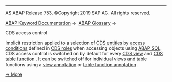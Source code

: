   

* * *

AS ABAP Release 753, ©Copyright 2019 SAP AG. All rights reserved.

[ABAP Keyword Documentation](javascript:call_link\('abenabap.htm'\)) →  [ABAP Glossary](javascript:call_link\('abenabap_glossary.htm'\)) → 

CDS access control

Implicit restriction applied to a selection of [CDS entities](javascript:call_link\('abencds_entity_glosry.htm'\) "Glossary Entry") by [access conditions](javascript:call_link\('abenaccess_condition_glosry.htm'\) "Glossary Entry") defined in [CDS roles](javascript:call_link\('abencds_role_glosry.htm'\) "Glossary Entry") when accessing objects using [ABAP SQL](javascript:call_link\('abenopen_sql_glosry.htm'\) "Glossary Entry"). CDS access control is switched on by default for every [CDS view](javascript:call_link\('abencds_view_glosry.htm'\) "Glossary Entry") and [CDS table function](javascript:call_link\('abencds_table_function_glosry.htm'\) "Glossary Entry") . It can be switched off for individual views and table functions using a [view annotation](javascript:call_link\('abencds_f1_view_entity_annotations.htm'\)) or [table function annotation](javascript:call_link\('abencds_f1_function_annotations.htm'\)) .

[→ More](javascript:call_link\('abencds_authorizations.htm'\))
